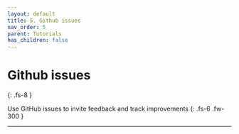 ```yaml
---
layout: default
title: 5. Github issues
nav_order: 5
parent: Tutorials
has_children: false
---
```



# Github issues
{: .fs-8 }

Use GitHub issues to invite feedback and track improvements
{: .fs-6 .fw-300 }

---
